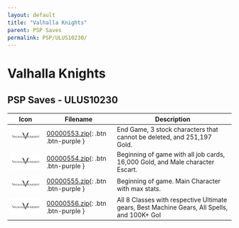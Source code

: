 ```yaml
---
layout: default
title: "Valhalla Knights"
parent: PSP Saves
permalink: PSP/ULUS10230/
---
```

# Valhalla Knights

## PSP Saves - ULUS10230

| Icon | Filename | Description |
|------|----------|-------------|
| ![Valhalla Knights](ICON0.PNG) | [00000553.zip](00000553.zip){: .btn .btn-purple } | End Game, 3 stock characters that cannot be deleted, and 251,197 Gold. |
| ![Valhalla Knights](ICON0.PNG) | [00000554.zip](00000554.zip){: .btn .btn-purple } | Beginning of game with all job cards, 16,000 Gold, and Male character Escart. |
| ![Valhalla Knights](ICON0.PNG) | [00000555.zip](00000555.zip){: .btn .btn-purple } | Beginning of game. Main Character with max stats. |
| ![Valhalla Knights](ICON0.PNG) | [00000556.zip](00000556.zip){: .btn .btn-purple } | All 8 Classes with respective Ultimate gears, Best Machine Gears, All Spells, and 100K+ Gol |
